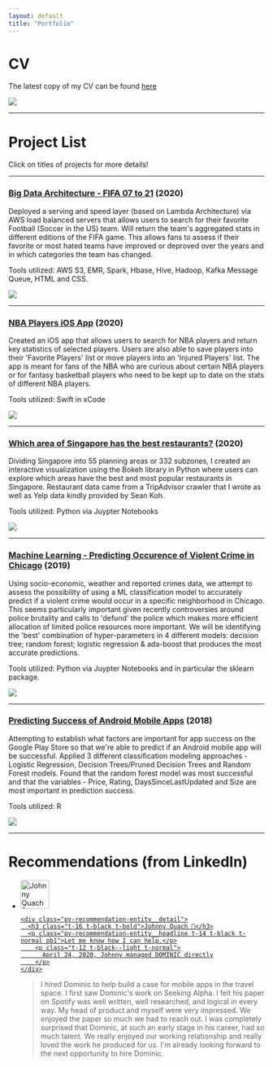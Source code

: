 ```yaml
---
layout: default
title: "Portfolio"
---
```

# CV

The latest copy of my CV can be found [here](https://domteo95.github.io/cv/)

<img src="/assets/img/work.jpg"><br>
<hr>

# Project List

Click on titles of projects for more details!

<hr>

### [Big Data Architecture - FIFA 07 to 21](https://domteo95.github.io/fifa-big-data/) (2020)

Deployed a serving and speed layer (based on Lambda Architecture) via AWS load balanced servers that allows users to search for their favorite Football (Soccer in the US) team. Will return the team's aggregated stats in different editions of the FIFA game. This allows fans to assess if their favorite or most hated teams have improved or deproved over the years and in which categories the team has changed. 

Tools utilized: AWS S3, EMR, Spark, Hbase, Hive, Hadoop, Kafka Message Queue, HTML and CSS.

<img src="/assets/img/fifa.jpg">

<hr>

### [NBA Players iOS App](https://domteo95.github.io/nba-ios-app/) (2020)

Created an iOS app that allows users to search for NBA players and return key statistics of selected players. Users are also able to save players into their 'Favorite Players' list or move players into an 'Injured Players' list. The app is meant for fans of the NBA who are curious about certain NBA players or for fantasy basketball players who need to be kept up to date on the stats of different NBA players.

Tools utilized: Swift in xCode

<img src="/assets/img/nba.jpg">

<hr>

### [Which area of Singapore has the best restaurants?](https://domteo95.github.io/singapore-best-restaurants/) (2020)

Dividing Singapore into 55 planning areas or 332 subzones, I created an interactive visualization using the Bokeh library in Python where users can explore which areas have the best and most popular restaurants in Singapore. Restaurant data came from a TripAdvisor crawler that I wrote as well as Yelp data kindly provided by Sean Koh. 

Tools utilized: Python via Juypter Notebooks

<img src="/assets/img/sg-restaurant.jpg"> 

<hr>

### [Machine Learning - Predicting Occurence of Violent Crime in Chicago](https://domteo95.github.io/ml-crime/) (2019)

Using socio-economic, weather and reported crimes data, we attempt to assess the possibility of using a ML classification model to accurately predict if a violent crime would occur in a specific neighborhood in Chicago. This seems particularly important given recently controversies around police brutality and calls to 'defund' the police which makes more efficient allocation of limited police resources more important. We will be identifying the 'best' combination of hyper-parameters in 4 different models: decision tree; random forest; logistic regression & ada-boost that produces the most accurate predictions. 

Tools utilized: Python via Juypter Notebooks and in particular the sklearn package.

<img src="/assets/img/crime.jpg"> 

<hr>

### [Predicting Success of Android Mobile Apps](https://domteo95.github.io/android-apps-success/) (2018)

Attempting to establish what factors are important for app success on the Google Play Store so that we're able to predict if an Android mobile app will be successful. Applied 3 different classification modeling approaches - Logistic Regression, Decision Trees/Pruned Decision Trees and Random Forest models. Found that the random forest model was most successful and that the variables - Price, Rating, DaysSinceLastUpdated and Size are most important in prediction success. 

Tools utilized: R

<img src="/assets/img/android-app.jpg"> 

<hr>

# Recommendations (from LinkedIn)

</div>
<div tabindex="0" id="ember1017" class="artdeco-tabpanel active ember-view" role="tabpanel" aria-labelledby="ember1015"><!---->
<div id="ember1018" class="ember-view">          <div id="ember1019" class="ember-view"><ul class="section-info" tabindex="-1">
    <li id="ember1021" class="pv-recommendation-entity ember-view"><div class="pv-recommendation-entity__header">
<a data-control-name="recommendation_details_profile" href="https://www.linkedin.com/in/size12font/" id="ember1022" class="pv-recommendation-entity__member ember-view">    <img width="56" src="https://media-exp1.licdn.com/dms/image/C4D35AQG7w9SausMo8Q/profile-framedphoto-shrink_100_100/0/1609773056562?e=1609920000&amp;v=beta&amp;t=_Zkm8j0SEFDBQvd9IePVMbNPswHeGdQ46rFfsaWSyFo" loading="lazy" height="56" alt="Johnny Quach 🏓" id="ember1023" class="EntityPhoto-circle-4 fl lazy-image ember-view">


    <div class="pv-recommendation-entity__detail">
      <h3 class="t-16 t-black t-bold">Johnny Quach 🏓</h3>
      <p class="pv-recommendation-entity__headline t-14 t-black t-normal pb1">Let me know how I can help.</p>
        <p class="t-12 t-black--light t-normal">
          April 24, 2020, Johnny managed DOMINIC directly
        </p>
    </div>
</a></div>
<div class="pv-recommendation-entity__highlights">
  <blockquote class="pv-recommendation-entity__text relative">
    <div id="ember1024" class="ember-view">  <span class="lt-line-clamp__raw-line">I hired Dominic to help build a case for mobile apps in the travel space. I first saw Dominic's work on Seeking Alpha. I felt his paper on Spotify was well written, well researched, and logical in every way. My head of product and myself were very impressed. We enjoyed the paper so much we had to reach out. I was completely surprised that Dominic, at such an early stage in his career, had so much talent. We really enjoyed our working relationship and really loved the work he produced for us. I'm already looking forward to the next opportunity to hire Dominic.</span>

  </blockquote>


